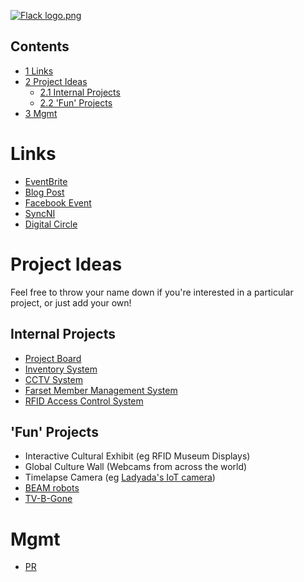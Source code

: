 [![Flack logo.png](/w/images/thumb/4/4c/Flack_logo.png/150px-Flack_logo.png)](http://wiki.farsetlabs.org.uk/File:Flack_logo.png)

Contents
--------

-   [1 Links](#Links)
-   [2 Project Ideas](#Project_Ideas)
    -   [2.1 Internal Projects](#Internal_Projects)
    -   [2.2 'Fun' Projects](#.27Fun.27_Projects)
-   [3 Mgmt](#Mgmt)

Links
=====

-   [EventBrite](http://flacknite.eventbrite.co.uk/)
-   [Blog Post](http://farsetlabs.org.uk/blog/flacknite/)
-   [Facebook Event](https://www.facebook.com/events/327741213966426/)
-   [SyncNI](http://syncni.com/calendar/e.php?id=490)
-   [Digital Circle](http://www.digitalcircle.org/events/flacknite)

Project Ideas
=============

Feel free to throw your name down if you're interested in a particular project, or just add your own!

Internal Projects
-----------------

-   [Project Board](http://unit1.farsetlabs.org.uk/redmine/projects/farset-cctx)
-   [Inventory System](http://unit1.farsetlabs.org.uk/redmine/projects/farset-membert)
-   [CCTV System](http://unit1.farsetlabs.org.uk/redmine/projects/farset-cctv)
-   [Farset Member Management System](http://unit1.farsetlabs.org.uk/redmine/projects/farset-umf)
-   [RFID Access Control System](http://unit1.farsetlabs.org.uk/redmine/projects/farset-rfid-acc)

'Fun' Projects
--------------

-   Interactive Cultural Exhibit (eg RFID Museum Displays)
-   Global Culture Wall (Webcams from across the world)
-   Timelapse Camera (eg [Ladyada's IoT camera](http://www.ladyada.net/make/IoTcamera/))
-   [BEAM robots](http://en.wikipedia.org/wiki/BEAM_robotics)
-   [TV-B-Gone](http://ladyada.net/make/tvbgone/)

Mgmt
====

-   [PR](http://wiki.farsetlabs.org.uk/FlacknitePR "FlacknitePR")
